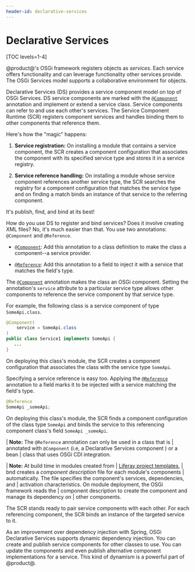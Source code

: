 ```yaml
---
header-id: declarative-services
---
```


# Declarative Services

[TOC levels=1-4]

@product@'s OSGi framework registers objects as *services*. Each service
offers functionality and can leverage functionality other services provide. The
OSGi Services model supports a collaborative environment for objects.

Declarative Services (DS) provides a service component model on top of OSGi
Services. DS service components are marked with the
[`@Component`](https://docs.osgi.org/javadoc/osgi.cmpn/7.0.0/org/osgi/service/component/annotations/Component.html)
annotation and implement or extend a service class. Service components can refer
to and use each other's services. The Service Component Runtime (SCR) registers
component services and handles binding them to other components that reference
them. 

Here's how the "magic" happens:

1.  **Service registration:** On installing a module that contains a
    service component, the SCR creates a component configuration that associates
    the component with its specified service type and stores it in a service
    registry. 

2.  **Service reference handling:** On installing a module whose service
    component references another service type, the SCR searches the registry for
    a component configuration that matches the service type and on finding a
    match binds an instance of that service to the referring component.

It's publish, find, and bind at its best!

How do you use DS to register and bind services? Does it involve creating XML
files? No, it's much easier than that. You use two annotations: `@Component` and
`@Reference`. 

-   [`@Component`](https://docs.osgi.org/javadoc/osgi.cmpn/7.0.0/org/osgi/service/component/annotations/Component.html):
    Add this annotation to a class definition to make the class a component--a
    service provider. 

-   [`@Reference`](https://osgi.org/javadoc/r6/residential/org/osgi/service/component/annotations/Reference.html):
    Add this annotation to a field to inject it with a service that matches the
    field's type. 

The
[`@Component`](https://docs.osgi.org/javadoc/osgi.cmpn/7.0.0/org/osgi/service/component/annotations/Component.html)
annotation makes the class an OSGi component. Setting the annotation's `service`
attribute to a particular service type allows other components to reference the
service component by that service type.

For example, the following class is a service component of type `SomeApi.class`.

```java
@Component(
    service = SomeApi.class
)
public class Service1 implements SomeApi {
   ...
}
```

On deploying this class's module, the SCR creates a component configuration that
associates the class with the service type `SomeApi`.

Specifying a service reference is easy too. Applying the
[`@Reference`](https://osgi.org/javadoc/r6/residential/org/osgi/service/component/annotations/Reference.html)
annotation to a field marks it to be injected with a service matching the
field's type.

```java
@Reference
SomeApi _someApi;
```

On deploying this class's module, the SCR finds a component configuration of the
class type `SomeApi` and binds the service to this referencing component class's
field `SomeApi _someApi`.

| **Note:** The `@Reference` annotation can only be used in a class that is
| annotated with `@Component` (i.e, a Declarative Services component ) or a bean
| class that uses OSGi CDI integration. 

| **Note:** At build time in modules created from
| [Liferay project templates](/docs/7-1/reference/-/knowledge_base/r/project-templates),
| bnd creates a *component description* file for each module's components
| automatically. The file specifies the component's services, dependencies, and
| activation characteristics. On module deployment, the OSGi framework reads the
| component description to create the component and manage its dependency on 
| other components.

The SCR stands ready to pair service components with each other. For each
referencing component, the SCR binds an instance of the targeted service to it.

As an improvement over dependency injection with Spring, OSGi Declarative
Services supports dynamic dependency injection. You can create and publish
service components for other classes to use. You can update the components and
even publish alternative component implementations for a service. This kind of
dynamism is a powerful part of @product@. 
